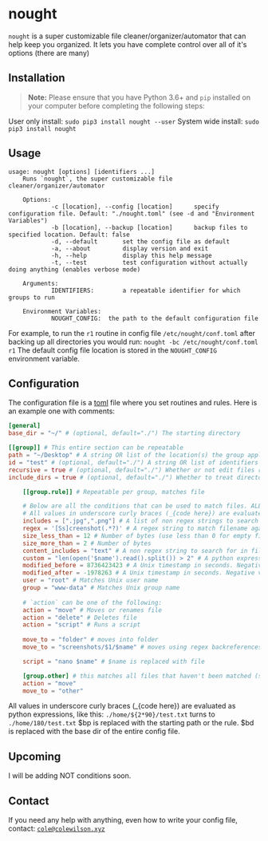 # nought
`nought` is a super customizable file cleaner/organizer/automator that can help keep you organized.
It lets you have complete control over all of it's options (there are many)
## Installation
> **Note:** Please ensure that you have Python 3.6+ and `pip` installed on your computer before completing the following steps:

User only install: `sudo pip3 install nought --user`
System wide install: `sudo pip3 install nought`
## Usage
```text
usage: nought [options] [identifiers ...]
    Runs `nought`, the super customizable file cleaner/organizer/automator
    
    Options:
			-c [location], --config [location]  	specify configuration file. Default: "./nought.toml" (see -d and "Environment Variables")
			-b [location], --backup [location]		backup files to specified location. Default: false
			-d, --default		set the config file as default
			-a, --about			display version and exit
			-h, --help			display this help message
			-t, --test			test configuration without actually doing anything (enables verbose mode)
    
    Arguments:
			IDENTIFIERS:		a repeatable identifier for which groups to run
    
    Environment Variables:
			NOUGHT_CONFIG:  the path to the default configuration file
```
For example, to run the `r1` routine in config file `/etc/nought/conf.toml` after backing up all directories you would run:
`nought -bc /etc/nought/conf.toml r1`
The default config file location is stored in the `NOUGHT_CONFIG` environment variable.
## Configuration
The configuration file is a [toml](https://github.com/toml-lang/toml) file where you set routines and rules.
Here is an example one with comments:
```toml
[general]
base_dir = "~/" # (optional, default="./") The starting directory 

[[group]] # This entire section can be repeatable
path = "~/Desktop" # A string OR list of the location(s) the group applies to. (required)
id = "test" # (optional, default="./") A string OR list of identifiers (used in command line). If none is supplied, it is applied for all ids. If it is "default", then it is applied when no id is specified in command. 
recursive = true # (optional, default="./") Whether or not edit files recursively.
include_dirs = true # (optional, default="./") Whether to treat directories as files. WARNING: DIRECTORIES INCLUDE ALL FILES IN THEM!

	[[group.rule]] # Repeatable per group, matches file

	# Below are all the conditions that can be used to match files. ALL conditions must be met to perform action:
	# All values in underscore curly braces (_{code here}) are evaluated as python expressions, like this: "./home/${2*90}/test.txt" turns to "./home/180/test.txt"
	includes = [".jpg",".png"] # A list of non regex strings to search for IN FILENAME
	regex = '[Ss]creenshot(.*?)' # A regex string to match filename against. Capturing groups can be reused later. Use single quotes.
	size_less_than = 12 # Number of bytes (use less than 0 for empty files)
	size_more_than = 2 # Number of bytes
	content_includes = "text" # A non regex string to search for in file CONTENT
	custom = "len(open('$name').read().split()) > 2" # A python expression that returns True or False. `$name` is substituted with filename.
	modified_before = 8736423423 # A Unix timestamp in seconds. Negative values are subtracted from current time.
	modified_after = -1978263 # A Unix timestamp in seconds. Negative values are subtracted from current time.
	user = "root" # Matches Unix user name
	group = "www-data" # Matches Unix group name
	
	# `action` can be one of the following:
	action = "move" # Moves or renames file
	action = "delete" # Deletes file
	action = "script" # Runs a script
	
	move_to = "folder" # moves into folder
	move_to = "screenshots/$1/$name" # moves using regex backreferences and `$name` replacement.

	script = "nano $name" # $name is replaced with file

	[group.other] # this matches all files that haven't been matched (single brackets)
	action = "move"
	move_to = "other"
```
All values in underscore curly braces (_{code here}) are evaluated as python expressions, like this: `./home/${2*90}/test.txt` turns to `./home/180/test.txt`
$bp is replaced with the starting path or the rule.
$bd is replaced with the base dir of the entire config file.
## Upcoming
I will be adding NOT conditions soon.
## Contact
If you need any help with anything, even how to write your config file, contact:
[`cole@colewilson.xyz`](mailto:cole@colewilson.xyz)
